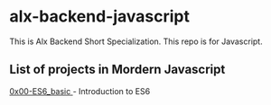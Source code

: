 # alx-backend-javascript
This is Alx Backend Short Specialization.
This repo is for Javascript.

## List of projects in Mordern Javascript
<a href="https://intranet.alxswe.com/projects/1224">0x00-ES6_basic </a>- Introduction to ES6
